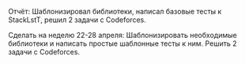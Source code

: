Отчёт: Шаблонизировал библиотеки, написал базовые тесты к StackLstT, решил 2 задачи с Codeforces.

Сделать на неделю 22-28 апреля: Шаблонизировать необходимые библиотеки и написать простые шаблонные тесты к ним. Решить 2 задачи с Codeforces.
